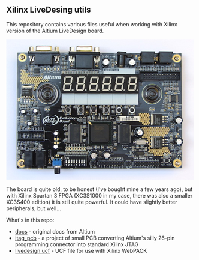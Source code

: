 Xilinx LiveDesing utils
-----------------------

This repository contains various files useful when working with
Xilinx version of the Altium LiveDesign board.

![Altium board](img/livedesign.jpg)

The board is quite old, to be honest (I've bought mine a few years ago), 
but with Xilinx Spartan 3 FPGA (XC3S1000 in my case, there was also a smaller
XC3S400 edition) it is still quite powerful. It could have slightly better
peripherals, but well...

What's in this repo:

 * [docs](docs) - original docs from Altium
 * [jtag_pcb](jtag_pcb) - a project of small PCB converting Altium's silly 26-pin programming connector into standard Xilinx JTAG
 * [livedesign.ucf](livedesign.ucf) - UCF file for use with Xilinx WebPACK

